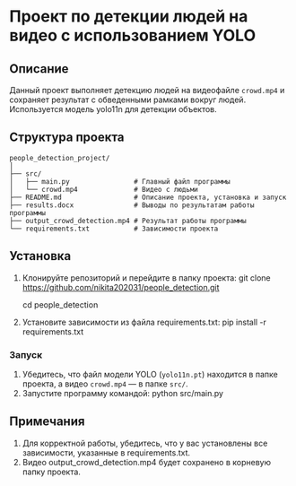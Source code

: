 # Проект по детекции людей на видео с использованием YOLO

## Описание

Данный проект выполняет детекцию людей на видеофайле `crowd.mp4` и сохраняет результат с обведенными рамками вокруг людей. Используется модель yolo11n для детекции объектов.

## Структура проекта
```
people_detection_project/
│
├── src/
│   ├── main.py                # Главный файл программы
│   └── crowd.mp4              # Видео с людьми
├── README.md                  # Описание проекта, установка и запуск
├── results.docx               # Выводы по результатам работы программы
├── output_crowd_detection.mp4 # Результат работы программы
└── requirements.txt           # Зависимости проекта
```
## Установка

1. Клонируйте репозиторий и перейдите в папку проекта:
   git clone https://github.com/nikita202031/people_detection.git
   
   cd people_detection
   
3. Установите зависимости из файла requirements.txt:
  pip install -r requirements.txt
  
### Запуск

1. Убедитесь, что файл модели YOLO (`yolo11n.pt`) находится в папке проекта, а видео `crowd.mp4` — в папке `src/`.
2. Запустите программу командой:
   python src/main.py

## Примечания

1. Для корректной работы, убедитесь, что у вас установлены все зависимости, указанные в requirements.txt.
2. Видео output_crowd_detection.mp4 будет сохранено в корневую папку проекта.



   


